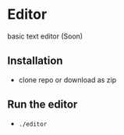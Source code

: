 # Editor
basic text editor (Soon)
## Installation
- clone repo or download as zip
## Run the editor
- `./editor`
